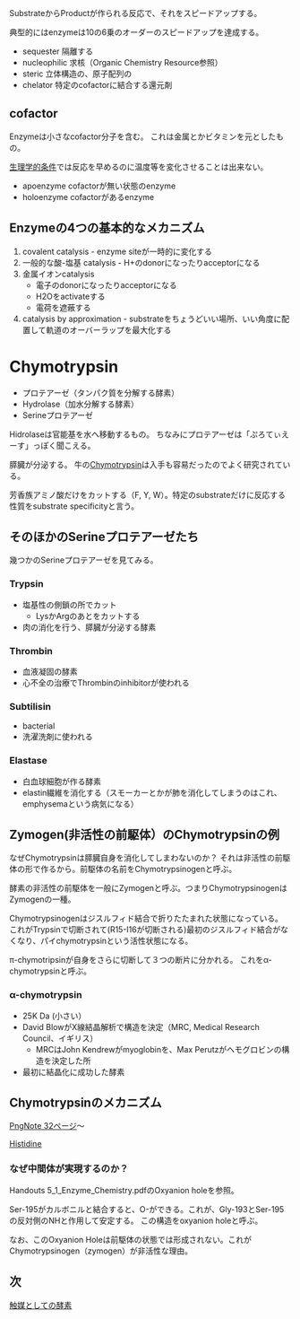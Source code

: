 SubstrateからProductが作られる反応で、それをスピードアップする。

典型的にはenzymeは10の6乗のオーダーのスピードアップを達成する。

- sequester 隔離する
- nucleophilic 求核（Organic Chemistry Resource参照）
- steric 立体構造の、原子配列の
- chelator 特定のcofactorに結合する還元剤

## cofactor

Enzymeは小さなcofactor分子を含む。
これは金属とかビタミンを元としたもの。

[生理学的条件](生理学的条件.md)では反応を早めるのに温度等を変化させることは出来ない。

- apoenzyme cofactorが無い状態のenzyme
- holoenzyme cofactorがあるenzyme

## Enzymeの4つの基本的なメカニズム

1. covalent catalysis - enzyme siteが一時的に変化する
2. 一般的な酸-塩基 catalysis - H+のdonorになったりacceptorになる
3. 金属イオンcatalysis
   - 電子のdonorになったりacceptorになる
   - H2Oをactivateする
   - 電荷を遮蔽する
4. catalysis by approximation - substrateをちょうどいい場所、いい角度に配置して軌道のオーバーラップを最大化する


# Chymotrypsin

- プロテアーゼ（タンパク質を分解する酵素）
- Hydrolase（加水分解する酵素）
- Serineプロテアーゼ

Hidrolaseは官能基を水へ移動するもの。
ちなみにプロテアーゼは「ぷろてぃえーす」っぽく聞こえる。

膵臓が分泌する。
牛の[Chymotrypsin](Chymotrypsin.md)は入手も容易だったのでよく研究されている。

芳香族アミノ酸だけをカットする（F, Y, W）。特定のsubstrateだけに反応する性質をsubstrate specificityと言う。

## そのほかのSerineプロテアーゼたち

幾つかのSerineプロテアーゼを見てみる。

### Trypsin

- 塩基性の側鎖の所でカット
   - LysかArgのあとをカットする
- 肉の消化を行う、膵臓が分泌する酵素

### Thrombin

- 血液凝固の酵素
- 心不全の治療でThrombinのinhibitorが使われる

### Subtilisin

- bacterial
- 洗濯洗剤に使われる

### Elastase

- 白血球細胞が作る酵素
- elastin繊維を消化する（スモーカーとかが肺を消化してしまうのはこれ、emphysemaという病気になる）

## Zymogen(非活性の前駆体）のChymotrypsinの例

なぜChymotrypsinは膵臓自身を消化してしまわないのか？
それは非活性の前駆体の形で作るから。前駆体の名前をChymotrypsinogenと呼ぶ。

酵素の非活性の前駆体を一般にZymogenと呼ぶ。つまりChymotrypsinogenはZymogenの一種。

Chymotrypsinogenはジスルフィド結合で折りたたまれた状態になっている。
これがTrypsinで切断されて(R15-I16が切断される)最初のジスルフィド結合がなくなり、パイchymotrypsinという活性状態になる。

π-chymotripsinが自身をさらに切断して３つの断片に分かれる。
これをα-chymotrypsinと呼ぶ。

### α-chymotrypsin

- 25K Da (小さい）
- David BlowがX線結晶解析で構造を決定（MRC, Medical Research Council、イギリス）
   - MRCはJohn Kendrewがmyoglobinを、Max Perutzがヘモグロビンの構造を決定した所
- 最初に結晶化に成功した酵素

## Chymotrypsinのメカニズム

[PngNote 32ページ](https://karino2.github.io/ImageGallery/Biochemistry705x.html#lg=1&slide=31)〜

[Histidine](Histidine.md)

### なぜ中間体が実現するのか？

Handouts 5_1_Enzyme_Chemistry.pdfのOxyanion holeを参照。

Ser-195がカルボニルと結合すると、O-ができる。これが、Gly-193とSer-195の反対側のNHと作用して安定する。
この構造をoxyanion holeと呼ぶ。

なお、このOxyanion Holeは前駆体の状態では形成されない。これがChymotrypsinogen（zymogen）が非活性な理由。

## 次

[触媒としての酵素](触媒としての酵素.md)